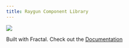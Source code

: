 ```yaml
---
title: Raygun Component Library
---
```


<img src="dist/extras/assets/screenshot.png">

Built with Fractal. Check out the [Documentation](https://github.com/madebyraygun/library-core/blob/dev/readme.md)